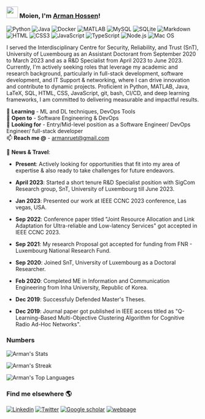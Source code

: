 ### <img src="https://media.giphy.com/media/hvRJCLFzcasrR4ia7z/giphy.gif" width="30px"> Moien, I'm [Arman Hossen](https://armanruet.github.io/)!
![Python](https://img.shields.io/badge/Python-3776AB?style=flat-square&logo=python&logoColor=white)
![Java](https://img.shields.io/badge/Java-ED8B00?style=for-the-badge&logo=openjdk&logoColor=white)
![Docker](https://img.shields.io/badge/Docker-0CC1F3?style=flat-square&logo=docker&logoColor=white)
![MATLAB](https://blogs.mathworks.com/community/files/file_exchange_badge.png)
![MySQL](https://img.shields.io/badge/MySQL-005C84?style=flat-square&logo=mysql&logoColor=white)
![SQLite](https://img.shields.io/badge/SQLite-07405E?style=flat-square&logo=sqlite&logoColor=white)
![Markdown](https://img.shields.io/badge/Markdown-000000?style=flat-square&logo=markdown&logoColor=white)
![HTML](https://img.shields.io/badge/HTML5-E34F26?style=flat-square&logo=html5&logoColor=white)
![CSS3](https://img.shields.io/badge/CSS3-1572B6?style=flat-square&logo=css3&logoColor=white)
![JavaScript](https://img.shields.io/badge/JavaScript-F7DF1E?style=flat-square&logo=javascript&logoColor=black)
![TypeScript](https://img.shields.io/badge/TypeScript-007ACC?style=flat-square&logo=typescript&logoColor=white)
![Node.js](https://img.shields.io/badge/Node.js-43853D?style=flat-square&logo=node.js&logoColor=white)
![Mac OS](https://img.shields.io/badge/macOS-000000?style=flat-square&logo=apple&logoColor=white)

I served the Interdisciplinary Centre for Security, Reliability, and Trust (SnT), University of Luxembourg as an Assistant Doctorant from September 2020 to March 2023 and as a R&D Specialist from April 2023 to June 2023. Currently, I'm actively seeking roles that leverage my academic and research background, particularly in full-stack development, software development, and IT Support & networking, where I can drive innovation and contribute to dynamic projects. Proficient in Python, MATLAB, Java, LaTeX, SQL, HTML, CSS, JavaScript, git, bash, CI/CD, and deep learning frameworks, I am committed to delivering measurable and impactful results.


<!---🔭 **Current work** - Resource allocation in 5G URLLC </br>--->
🌱 **Learning** - ML and DL techniques, DevOps Tools </br>
👯 **Open to** - Software Engineering & DevOps </br>
🤔 **Looking for** - Entry/Mid-level position as a Software Engineer/ DevOps Engineer/ full-stack developer</br>
📫 **Reach me @** - armanruet@gmail.com </br>

<!---  <div align="right">--->
<!---![GitHub Contributions](https://github-readme-stats.vercel.app/api?username=armanruet&show_icons=true&title_color=fff&icon_color=79ff97&text_color=9f9f9f&bg_color=151515)--->
<!---</div> --->

💬 **News & Travel**:
- **Present**: Actively looking for opportunities that fit into my area of expertise & also ready to take challenges for future endeavors.
  
- **April 2023**: Started a short tenure R&D Specialist position with SigCom Research group, SnT, University of Luxembourg till June 2023.

- **Jan 2023**: Presented our work at IEEE CCNC 2023 conference, Las vegas, USA.

- **Sep 2022**: Conference paper titled "Joint Resource Allocation and Link Adaptation for Ultra-reliable and Low-latency Services" got accepted in IEEE CCNC 2023.

- **Sep 2021**: My research Proposal got accepted for funding from FNR - Luxembourg National Research Fund.

- **Sep 2020**: Joined SnT, University of Luxembourg as a Doctoral Researcher.

- **Feb 2020**: Completed ME in Information and Communication Engineering from Inha University, Republic of Korea.

- **Dec 2019**: Successfuly Defended Master's Theses. 

- **Dec 2019**: Journal paper got published in IEEE access titled as "Q-Learning–Based Multi-Objective Clustering Algorithm for Cognitive Radio Ad-Hoc Networks".

### Numbers
![Arman's Stats](https://github-readme-stats.vercel.app/api?username=armanruet&theme=darcula&show_icons=true&hide_border=true&count_private=true)

![Arman's Streak](https://github-readme-streak-stats.herokuapp.com/?user=armanruet&theme=darcula&hide_border=true)

![Arman's Top Languages](https://github-readme-stats.vercel.app/api/top-langs/?username=armanruet&layout=compact&theme=darcula)


### Find me elsewhere 🌎

[![Linkedin](https://img.shields.io/badge/-ArmanHossen-blue?style=flat-square&logo=Linkedin&logoColor=white&link=https://www.linkedin.com/in/armanruet/)](https://www.linkedin.com/in/armanruet/) 
[![Twitter](https://img.shields.io/badge/-Twitter-1ca0f1?style=flat-square&labelColor=1ca0f1&logo=twitter&logoColor=white&link=https://twitter.com/arman_5227)](https://twitter.com/arman_5227)
[![Google scholar](https://img.shields.io/badge/-GoogleScholar-blue?style=flat-square&logo=Google&logoColor=white&link=https://scholar.google.com/citations?user=LN-2sIoAAAAJ&hl=en)](https://scholar.google.com/citations?user=LN-2sIoAAAAJ&hl=en)
[![webpage](https://img.shields.io/badge/-webpage-blue?style=flat-square&logo=github&logoColor=black&link=https://armanruet.github.io/)](https://armanruet.github.io/)
